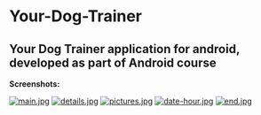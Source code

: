 # Your-Dog-Trainer
## Your Dog Trainer application for android, developed as part of Android course

**Screenshots:**

[![main.jpg](https://i.postimg.cc/hGzYg9QZ/main.jpg)](https://postimg.cc/Tyx0J59n) 
[![details.jpg](https://i.postimg.cc/JzhgYwrL/details.jpg)](https://postimg.cc/ykwvWb3Q) 
[![pictures.jpg](https://i.postimg.cc/CK3QKzjh/pictures.jpg)](https://postimg.cc/zLkjtDt6) 
[![date-hour.jpg](https://i.postimg.cc/zX76kD17/date-hour.jpg)](https://postimg.cc/3dyt8TN0) 
[![end.jpg](https://i.postimg.cc/zGPQ9dvR/end.jpg)](https://postimg.cc/YvY8Fz1p)

